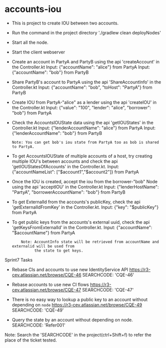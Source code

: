 # accounts-iou
* This is project to create IOU between two accounts.
* Run the command in the project directory './gradlew clean deployNodes'
* Start all the node.
* Start the client webserver
* Create an account in PartyA and PartyB using the api 'createAccount' in the Controller.kt
        Input: {"accountName": "alice"} from PartyA
        Input: {"accountName": "bob"} from PartyB
* Share PartyB's account to PartyA using the api 'ShareAccountInfo' in the Controller.kt
        Input: {"accountName": "bob",
                "toHost": "PartyA"}  from PartyB
* Create IOU from PartyA-"alice" as a lender using the api 'createIOU' in the Controller.kt
        Input: {"value": "100",
                "lender": "alice",
                "borrower": "bob"}  from PartyA
* Check the AccountsIOUState data using the api 'getIOUStates' in the Controller.kt
        Input: {"lenderAccountName": "alice"} from PartyA
        Input: {"lenderAccountName": "bob"} from PartyB

      Note: You can get bob's iou state from PartyA too as bob is shared to PartyA.

* To get AccountsIOUState of multiple accounts of a host, try creating multiple IOU's between
  accounts and check the api 'getIOUStatesOfAccounts' in the Controller.kt.
          Input: {"accountNameList": ["$account1","$account2"]} from PartyA

* Once the IOU is created, accept the iou from the borrower-"bob" Node using the api
  'acceptIOU' in the Controller.kt
          Input: {"lenderHostName": "PartyA",
                  "borrowerAccountName": "bob"} from PartyB

* To get ExternalId from the accounts's publicKey, check the api 'getExternalIdFromKey'
  in the Controller.kt.
         Input: {"key": "$publicKey"} from PartyA

* To get public keys from the accounts's external uuid, check the api 'getKeysFromExternalId'
   in the Controller.kt.
          Input: {"accountName": "$accountName"} from PartyA
          
          Note: AccountInfo state will be retrieved from accountName and externalid will be used from
                the state to get keys.

Sprint7 Tasks

* Rebase CIs and accounts to use new IdentityService API
https://r3-cev.atlassian.net/browse/CQE-46
SEARCHCODE: 'CQE-46'

* Rebase accounts to use new CI flows
https://r3-cev.atlassian.net/browse/CQE-47
SEARCHCODE: 'CQE-47'

* There is no easy way to lookup a public key to an account without depending on `node`
https://r3-cev.atlassian.net/browse/CQE-49
SEARCHCODE: 'CQE-49'

* Query the state by an account without depending on node.
SEARCHCODE: 'Refer001'


Note: Search the 'SEARCHCODE' in the project(ctrl+Shift+f) to refer the place of the ticket tested.

